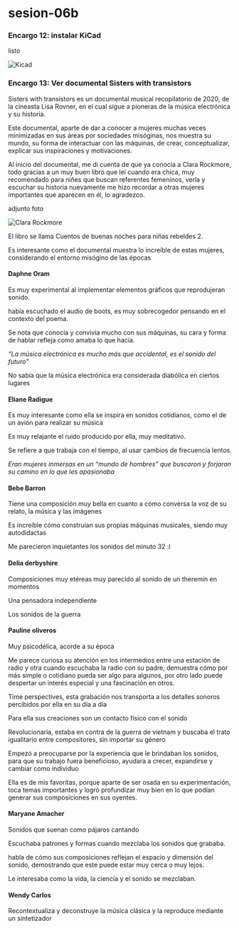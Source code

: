 # sesion-06b

### Encargo 12: instalar KiCad

listo

![Kicad](https://github.com/user-attachments/assets/4ae101db-ebd7-422d-9bf6-c71715c673e8)

### Encargo 13: Ver documental Sisters with transistors

Sisters with transistors es un documental musical recopilatorio de 2020, de la cineasta Lisa Rovner, en el cual sigue a pioneras de la música electrónica y su historia.

Este documental, aparte de dar a conocer a mujeres muchas veces minimizadas en sus áreas por sociedades misóginas, nos muestra su mundo, su forma de interactuar con las máquinas, de crear, conceptualizar, explicar sus inspiraciones y motivaciones.

Al inicio del documental, me di cuenta de que ya conocía a Clara Rockmore, todo gracias a un muy buen libro que leí cuando era chica, muy recomendado para niñes que buscan referentes femeninos, verla y escuchar su historia nuevamente me hizo recordar a otras mujeres importantes que aparecen en él, lo agradezco.

adjunto foto

![Clara Rockmore](https://github.com/user-attachments/assets/0dfd52f7-871d-441e-8807-f3f444efe1cc)

El libro se llama Cuentos de buenas noches para niñas rebeldes 2.

Es interesante como el documental muestra lo increíble de estas mujeres, considerando el entorno misógino de las épocas  

#### Daphne Oram

Es muy experimental al implementar elementos gráficos que reprodujeran sonido.

había escuchado el audio de boots, es muy sobrecogedor pensando en el contexto del poema.

Se nota que conocía y convivia mucho con sus máquinas, su cara y forma de hablar refleja como amaba lo que hacía.

*“La música electrónica es mucho más que accidental, es el sonido del futuro”*

No sabía que la música electrónica era considerada diabólica en ciertos lugares

#### Eliane Radigue

Es muy interesante como ella se inspira en sonidos cotidianos, como el de un avión para realizar su música

Es muy relajante el ruido producido por ella, muy meditativo.

Se refiere a que trabaja con el tiempo, al usar cambios de frecuencia lentos.

*Eran mujeres inmersas en un “mundo de hombres” que buscaron y forjaron su camino en lo que les apasionaba*

#### Bebe Barron

Tiene una composición muy bella en cuanto a cómo conversa la voz de su relato, la música y las imágenes

Es increíble cómo construían sus propias máquinas musicales, siendo muy autodidactas

Me parecieron inquietantes los sonidos del minuto 32 :l

#### Delia derbyshire

Composiciones muy etéreas muy parecido al sonido de un theremin en momentos

Una pensadora independiente

Los sonidos de la guerra

#### Pauline oliveros

Muy psicodélica, acorde a su época

Me parece curiosa su atención en los intermedios entre una estación de radio y otra cuando escuchaba la radio con su padre, demuestra cómo por más simple o cotidiano pueda ser algo para algunos, por otro lado puede despertar un interés especial y una fascinación en otros.

Time perspectives, esta grabación nos transporta a los detalles sonoros percibidos por ella en su día a día

Para ella sus creaciones son un contacto físico con el sonido

Revolucionaria, estaba en contra de la guerra de vietnam y buscaba el trato igualitario entre compositores, sin importar su género

Empezó a preocuparse por la experiencia que le brindaban los sonidos, para que su trabajo fuera beneficioso, ayudara a crecer, expandirse y cambiar como individuo

Ella es de mis favoritas, porque aparte de ser osada en su experimentación, toca temas importantes y logró profundizar muy bien en lo que podían generar sus composiciones en sus oyentes.

#### Maryane Amacher

Sonidos que suenan como pájaros cantando

Escuchaba patrones y formas cuando mezclaba los sonidos que grababa.

habla de cómo sus composiciones reflejan el espacio y dimensión del sonido, demostrando que este puede estar muy cerca o muy lejos.

Le interesaba como la vida, la ciencia y el sonido se mezclaban.

#### Wendy Carlos

Recontextualiza y deconstruye la música clásica y la reproduce mediante un sintetizador
